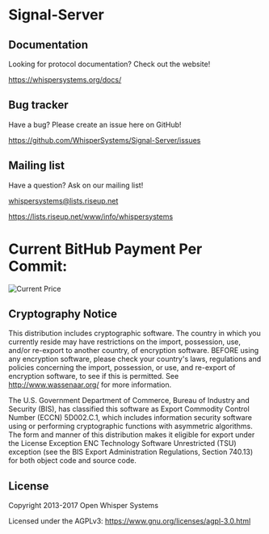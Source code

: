 Signal-Server
=================

Documentation
-------------

Looking for protocol documentation? Check out the website!

https://whispersystems.org/docs/


Bug tracker
-----------

Have a bug? Please create an issue here on GitHub!

https://github.com/WhisperSystems/Signal-Server/issues


Mailing list
------------

Have a question? Ask on our mailing list!

whispersystems@lists.riseup.net

https://lists.riseup.net/www/info/whispersystems

Current BitHub Payment Per Commit:
=================
![Current Price](https://bithub.herokuapp.com/v1/status/payment/commit)


Cryptography Notice
------------

This distribution includes cryptographic software. The country in which you currently reside may have restrictions on the import, possession, use, and/or re-export to another country, of encryption software.
BEFORE using any encryption software, please check your country's laws, regulations and policies concerning the import, possession, or use, and re-export of encryption software, to see if this is permitted.
See <http://www.wassenaar.org/> for more information.

The U.S. Government Department of Commerce, Bureau of Industry and Security (BIS), has classified this software as Export Commodity Control Number (ECCN) 5D002.C.1, which includes information security software using or performing cryptographic functions with asymmetric algorithms.
The form and manner of this distribution makes it eligible for export under the License Exception ENC Technology Software Unrestricted (TSU) exception (see the BIS Export Administration Regulations, Section 740.13) for both object code and source code.

License
---------------------

Copyright 2013-2017 Open Whisper Systems

Licensed under the AGPLv3: https://www.gnu.org/licenses/agpl-3.0.html
